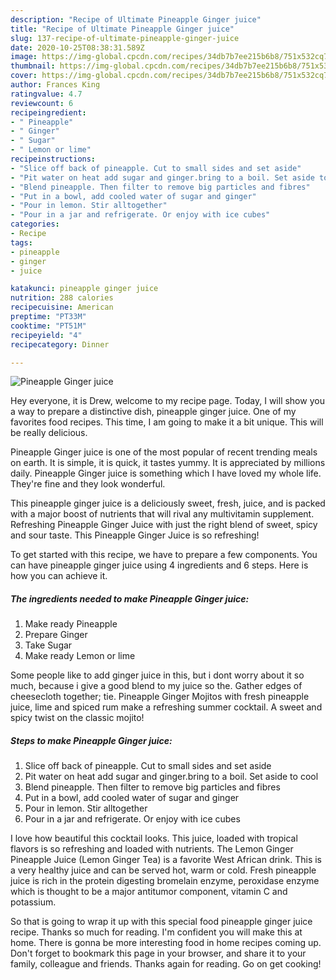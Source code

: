```yaml
---
description: "Recipe of Ultimate Pineapple Ginger juice"
title: "Recipe of Ultimate Pineapple Ginger juice"
slug: 137-recipe-of-ultimate-pineapple-ginger-juice
date: 2020-10-25T08:38:31.589Z
image: https://img-global.cpcdn.com/recipes/34db7b7ee215b6b8/751x532cq70/pineapple-ginger-juice-recipe-main-photo.jpg
thumbnail: https://img-global.cpcdn.com/recipes/34db7b7ee215b6b8/751x532cq70/pineapple-ginger-juice-recipe-main-photo.jpg
cover: https://img-global.cpcdn.com/recipes/34db7b7ee215b6b8/751x532cq70/pineapple-ginger-juice-recipe-main-photo.jpg
author: Frances King
ratingvalue: 4.7
reviewcount: 6
recipeingredient:
- " Pineapple"
- " Ginger"
- " Sugar"
- " Lemon or lime"
recipeinstructions:
- "Slice off back of pineapple. Cut to small sides and set aside"
- "Pit water on heat add sugar and ginger.bring to a boil. Set aside to cool"
- "Blend pineapple. Then filter to remove big particles and fibres"
- "Put in a bowl, add cooled water of sugar and ginger"
- "Pour in lemon. Stir alltogether"
- "Pour in a jar and refrigerate. Or enjoy with ice cubes"
categories:
- Recipe
tags:
- pineapple
- ginger
- juice

katakunci: pineapple ginger juice 
nutrition: 288 calories
recipecuisine: American
preptime: "PT33M"
cooktime: "PT51M"
recipeyield: "4"
recipecategory: Dinner

---
```



![Pineapple Ginger juice](https://img-global.cpcdn.com/recipes/34db7b7ee215b6b8/751x532cq70/pineapple-ginger-juice-recipe-main-photo.jpg)

Hey everyone, it is Drew, welcome to my recipe page. Today, I will show you a way to prepare a distinctive dish, pineapple ginger juice. One of my favorites food recipes. This time, I am going to make it a bit unique. This will be really delicious.

Pineapple Ginger juice is one of the most popular of recent trending meals on earth. It is simple, it is quick, it tastes yummy. It is appreciated by millions daily. Pineapple Ginger juice is something which I have loved my whole life. They're fine and they look wonderful.

This pineapple ginger juice is a deliciously sweet, fresh, juice, and is packed with a major boost of nutrients that will rival any multivitamin supplement. Refreshing Pineapple Ginger Juice with just the right blend of sweet, spicy and sour taste. This Pineapple Ginger Juice is so refreshing!


To get started with this recipe, we have to prepare a few components. You can have pineapple ginger juice using 4 ingredients and 6 steps. Here is how you can achieve it.

<!--inarticleads1-->

##### The ingredients needed to make Pineapple Ginger juice:

1. Make ready  Pineapple
1. Prepare  Ginger
1. Take  Sugar
1. Make ready  Lemon or lime


Some people like to add ginger juice in this, but i dont worry about it so much, because i give a good blend to my juice so the. Gather edges of cheesecloth together; tie. Pineapple Ginger Mojitos with fresh pineapple juice, lime and spiced rum make a refreshing summer cocktail. A sweet and spicy twist on the classic mojito! 

<!--inarticleads2-->

##### Steps to make Pineapple Ginger juice:

1. Slice off back of pineapple. Cut to small sides and set aside
1. Pit water on heat add sugar and ginger.bring to a boil. Set aside to cool
1. Blend pineapple. Then filter to remove big particles and fibres
1. Put in a bowl, add cooled water of sugar and ginger
1. Pour in lemon. Stir alltogether
1. Pour in a jar and refrigerate. Or enjoy with ice cubes


I love how beautiful this cocktail looks. This juice, loaded with tropical flavors is so refreshing and loaded with nutrients. The Lemon Ginger Pineapple Juice (Lemon Ginger Tea) is a favorite West African drink. This is a very healthy juice and can be served hot, warm or cold. Fresh pineapple juice is rich in the protein digesting bromelain enzyme, peroxidase enzyme which is thought to be a major antitumor component, vitamin C and potassium. 

So that is going to wrap it up with this special food pineapple ginger juice recipe. Thanks so much for reading. I'm confident you will make this at home. There is gonna be more interesting food in home recipes coming up. Don't forget to bookmark this page in your browser, and share it to your family, colleague and friends. Thanks again for reading. Go on get cooking!

